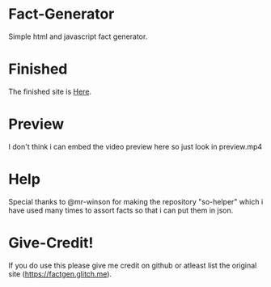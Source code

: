 # Fact-Generator 
Simple html and javascript fact generator.

# Finished  
The finished site is [Here](https//factgen.glitch.me).

# Preview  
I don't think i can embed the video preview here so just look in preview.mp4

# Help  
Special thanks to @mr-winson for making the repository "so-helper" which i have used many times to assort facts so that i can put them in json.

# Give-Credit!  
If you do use this please give me credit on github or atleast list the original site (https://factgen.glitch.me).

